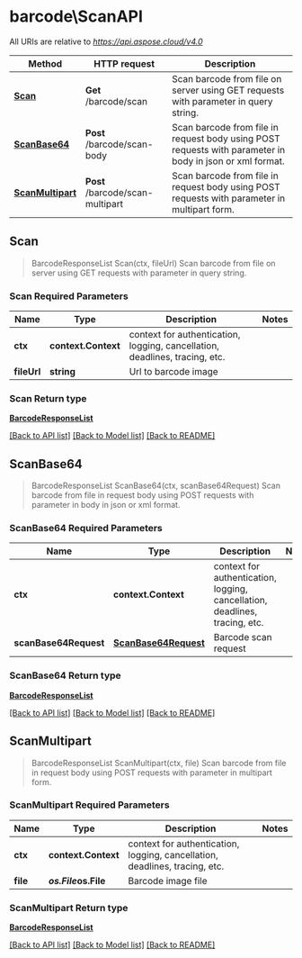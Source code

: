 # barcode\ScanAPI

All URIs are relative to *<https://api.aspose.cloud/v4.0>*

Method | HTTP request | Description
------ | ------------ | -----------
[**Scan**](ScanAPI.md#Scan) | **Get** /barcode/scan | Scan barcode from file on server using GET requests with parameter in query string.
[**ScanBase64**](ScanAPI.md#ScanBase64) | **Post** /barcode/scan-body | Scan barcode from file in request body using POST requests with parameter in body in json or xml format.
[**ScanMultipart**](ScanAPI.md#ScanMultipart) | **Post** /barcode/scan-multipart | Scan barcode from file in request body using POST requests with parameter in multipart form.

## Scan

> BarcodeResponseList Scan(ctx, fileUrl)
Scan barcode from file on server using GET requests with parameter in query string.

### Scan Required Parameters

Name | Type | Description  | Notes
---- | ---- | ------------ | -----
 **ctx** | **context.Context** | context for authentication, logging, cancellation, deadlines, tracing, etc.
 **fileUrl** | **string** | Url to barcode image |

### Scan Return type

[**BarcodeResponseList**](BarcodeResponseList.md)

[[Back to API list]](../README.md#documentation-for-api-endpoints) [[Back to Model list]](../README.md#documentation-for-models) [[Back to README]](../README.md)

## ScanBase64

> BarcodeResponseList ScanBase64(ctx, scanBase64Request)
Scan barcode from file in request body using POST requests with parameter in body in json or xml format.

### ScanBase64 Required Parameters

Name | Type | Description  | Notes
---- | ---- | ------------ | -----
 **ctx** | **context.Context** | context for authentication, logging, cancellation, deadlines, tracing, etc.
 **scanBase64Request** | [**ScanBase64Request**](ScanBase64Request.md) | Barcode scan request |

### ScanBase64 Return type

[**BarcodeResponseList**](BarcodeResponseList.md)

[[Back to API list]](../README.md#documentation-for-api-endpoints) [[Back to Model list]](../README.md#documentation-for-models) [[Back to README]](../README.md)

## ScanMultipart

> BarcodeResponseList ScanMultipart(ctx, file)
Scan barcode from file in request body using POST requests with parameter in multipart form.

### ScanMultipart Required Parameters

Name | Type | Description  | Notes
---- | ---- | ------------ | -----
 **ctx** | **context.Context** | context for authentication, logging, cancellation, deadlines, tracing, etc.
 **file** | ***os.File*****os.File** | Barcode image file |

### ScanMultipart Return type

[**BarcodeResponseList**](BarcodeResponseList.md)

[[Back to API list]](../README.md#documentation-for-api-endpoints) [[Back to Model list]](../README.md#documentation-for-models) [[Back to README]](../README.md)
